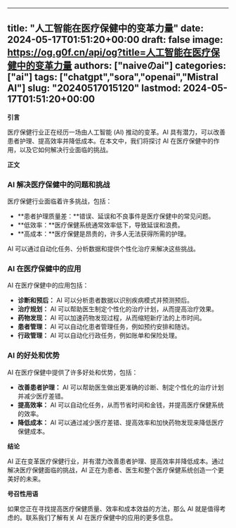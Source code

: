 
---
title: "人工智能在医疗保健中的变革力量"
date: 2024-05-17T01:51:20+00:00
draft: false
image: https://og.g0f.cn/api/og?title=人工智能在医疗保健中的变革力量
authors: ["naiveのai"]
categories: ["ai"]
tags: ["chatgpt","sora","openai","Mistral AI"]
slug: "20240517015120"
lastmod: 2024-05-17T01:51:20+00:00
---
**引言**

医疗保健行业正在经历一场由人工智能 (AI) 推动的变革。AI 具有潜力，可以改善患者护理、提高效率并降低成本。在本文中，我们将探讨 AI 在医疗保健中的作用，以及它如何解决行业面临的挑战。

**正文**

### AI 解决医疗保健中的问题和挑战

医疗保健行业面临着许多挑战，包括：

- **患者护理质量差：**错误、延误和不良事件是医疗保健中的常见问题。
- **低效率：**医疗保健系统通常效率低下，导致延误和浪费。
- **高成本：**医疗保健是昂贵的，许多人无法获得所需的护理。

AI 可以通过自动化任务、分析数据和提供个性化治疗来解决这些挑战。

### AI 在医疗保健中的应用

AI 在医疗保健中的应用包括：

- **诊断和预后：** AI 可以分析患者数据以识别疾病模式并预测预后。
- **治疗规划：** AI 可以帮助医生制定个性化的治疗计划，从而提高治疗效果。
- **药物发现：** AI 可以加速药物发现过程，从而缩短新疗法的上市时间。
- **患者管理：** AI 可以自动化患者管理任务，例如预约安排和随访。
- **行政管理：** AI 可以自动化行政任务，例如账单和保险处理。

### AI 的好处和优势

AI 在医疗保健中提供了许多好处和优势，包括：

- **改善患者护理：** AI 可以帮助医生做出更准确的诊断、制定个性化的治疗计划并减少医疗差错。
- **提高效率：** AI 可以自动化任务，从而节省时间和金钱，并提高医疗保健系统的效率。
- **降低成本：** AI 可以通过减少医疗差错、提高效率和加快药物发现来降低医疗保健成本。

**结论**

AI 正在变革医疗保健行业，并有潜力改善患者护理、提高效率并降低成本。通过解决医疗保健面临的挑战，AI 正在为患者、医生和整个医疗保健系统创造一个更美好的未来。

**号召性用语**

如果您正在寻找提高医疗保健质量、效率和成本效益的方法，那么 AI 就是值得考虑的。联系我们了解有关 AI 在医疗保健中的应用的更多信息。